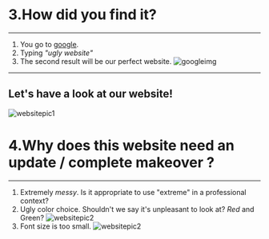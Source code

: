 
# 3.How did you find it?
---

1. You go to [google](http://www.google.com).
1. Typing  *"ugly website"*
1. The second result will be our perfect website.
![googleimg](2.png)
---
Let's have a look at our website! 
---

![websitepic1](1.png)

# 4.Why does this website need an update / complete makeover ?
---
1. Extremely _messy_. Is it appropriate to use "extreme" in a professional context?
1. Ugly color choice. Shouldn't we say it's unpleasant to look at?
*Red* and Green?
![websitepic2](4.png)
1. Font size is too small.
![websitepic2](3.png)
